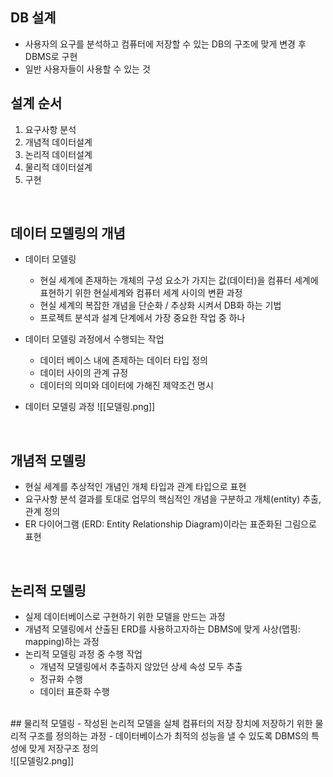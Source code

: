 ## DB 설계
- 사용자의 요구를 분석하고 컴퓨터에 저장할 수 있는 DB의 구조에 맞게 변경 후 DBMS로 구현
- 일반 사용자들이 사용할 수 있는 것

## 설계 순서
1. 요구사항 분석
2. 개념적 데이터설계
3. 논리적 데이터설계
4. 물리적 데이터설계
5. 구현

<br>

## 데이터 모델링의 개념
- 데이터 모델링
	- 현실 세계에 존재하는 개체의 구성 요소가 가지는 값(데이터)을 컴퓨터 세계에 표현하기 위한 현실세계와 컴퓨터 세계 사이의 변환 과정
	- 현실 세계의 복잡한 개념을 단순화 / 추상화 시켜서 DB화 하는 기법
	- 프로젝트 분석과 설계 단계에서 가장 중요한 작업 중 하나

- 데이터 모델링 과정에서 수행되는 작업
	- 데이터 베이스 내에 존제하는 데이터 타입 정의
	- 데이터 사이의 관계 규정
	- 데이터의 의미와 데이터에 가해진 제약조건 명시

- 데이터 모델링 과정
![[모델링.png]]

<br>

## 개념적 모델링
- 현실 세계를 추상적인 개념인 개체 타입과 관계 타입으로 표현
- 요구사항 분석 결과를 토대로 업무의 핵심적인 개념을 구분하고 개체(entity) 추출, 관계 정의
- ER 다이어그램 (ERD: Entity Relationship Diagram)이라는 표준화된 그림으로 표현

<br>

## 논리적 모델링
- 실제 데이터베이스로 구현하기 위한 모델을 만드는 과정
- 개념적 모델링에서 산출된  ERD를 사용하고자하는 DBMS에 맞게 사상(맵핑: mapping)하는 과정
- 논리적 모델링 과정 중 수행 작업
	- 개념적 모델링에서 추출하지 않았던 상세 속성 모두 추출
	- 정규화 수행
	- 데이터 표준화 수행

<br>
## 물리적 모델링
- 작성된 논리적 모델을 실체 컴퓨터의 저장 장치에 저장하기 위한 물리적 구조를 정의하는 과정
- 데이터베이스가 최적의 성능을 낼 수 있도록 DBMS의 특성에 맞게 저장구조 정의


<br>
 ![[모델링2.png]]